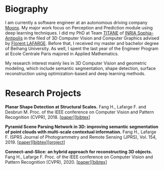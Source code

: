# Biography

I am currently a software engineer at an autonomous driving company [Moonx](http://www.moonx.ai/#/home).  My major work focus on Perception and Prediction module using deep learning techniques. I did my PhD at Team [TITANE](https://team.inria.fr/titane/team/) of [INRIA Sophia-Antipolis](https://www.inria.fr/en/centre-inria-sophia-antipolis-mediterranee) in the filed of 3D Computer Vision and Computer Graphics advised by [Florent LAFARGE](http://www-sop.inria.fr/members/Florent.Lafarge/). Before that, I received my master and bachelor degree of Beihang University. As well, I spent the last year of the Engineer Program at Ecole Centrale Paris majored in Applied Mathematics. 

My research interest mainly lies in 3D Computer Vision and geometric modeling,  which include semantic segmentation, shape detection, surface reconstruction using optimization-based and deep learning methods. 

# Research Projects

**Planar Shape Detection at Structural Scales.** 
Fang H., Lafarge F. and Desbrun M. Proc. of the IEEE conference on Computer Vision and Pattern Recognition (CVPR), 2018. 
[[paper](https://hal.inria.fr/hal-01741650/document)][[bibtex](https://www-sop.inria.fr/members/Florent.Lafarge/articles/2018_cvpr_b.html)]


**Pyramid Scene Parsing Network in 3D: improving semantic segmentation of point clouds with multi-scale contextual information.**
Fang H., Lafarge F. ISPRS Journal of Photogrammetry and Remote Sensing (JPRS), Vol. 154, 2019. 
[[paper](https://hal.inria.fr/hal-02159279/document)][[bibtex](https://www-sop.inria.fr/members/Florent.Lafarge/articles/2019_jprs.html)][[project]](https://github.com/Hao-FANG-92/3D_PSPNet)


**Connect-and-Slice: an hybrid approach for reconstructing 3D objects.**
Fang H., Lafarge F. Proc. of the IEEE conference on Computer Vision and Pattern Recognition (CVPR), 2020. 
[[paper]()][[bibtex]()]
